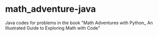 # math_adventure-java
Java codes for problems in the book "Math Adventures with Python_ An Illustrated Guide to Exploring Math with Code"
